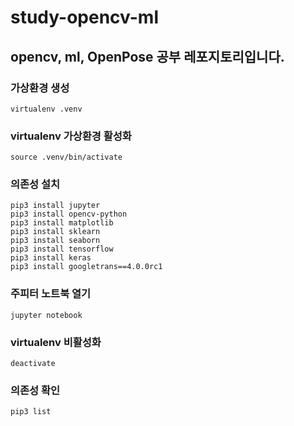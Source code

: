 # study-opencv-ml
## opencv, ml, OpenPose 공부 레포지토리입니다.

### 가상환경 생성
```
virtualenv .venv
```

### virtualenv 가상환경 활성화
```
source .venv/bin/activate
```

### 의존성 설치
```
pip3 install jupyter
pip3 install opencv-python
pip3 install matplotlib
pip3 install sklearn
pip3 install seaborn
pip3 install tensorflow
pip3 install keras
pip3 install googletrans==4.0.0rc1
```

### 주피터 노트북 열기
```
jupyter notebook
```

### virtualenv 비활성화
```
deactivate
```


### 의존성 확인
```
pip3 list
```
